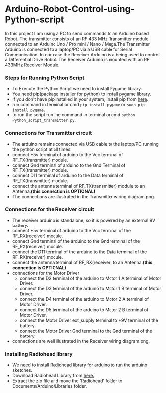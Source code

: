 # Arduino-Robot-Control-using-Python-script
In this project I am using a PC to send commands to an Arduino based Robot. The transmitter consists of an RF 433 MHz Transmitter module connected to an Arduino Uno / Pro mini / Nano / Mega.The Transmitter Arduino is connected to a laptop/PC via a USB cable for Serial Communication. In our case the Receiver Arduino is a being used to control a Differential Drive Robot. The Receiver Arduino is mounted with an RF 433MHz Receiver Module.

### Steps for Running Python Script
- To Execute the Python Script we need to install Pygame library.
- You need pip(package installer for python) to install pygame library.
- If you don't have pip installed in your system, install pip from [here](https://pip.pypa.io/en/stable/installing/).
- run command in terminal or cmd `pip install pygame` or `sudo pip install pygame`.
- to run the script run the command in terminal or cmd `python Python_script_transmitter.py`.

### Connections for Transmitter circuit
- The arduino remains connected via USB cable to the laptop/PC running the python script at all times.
- connect +5v terminal of arduino to the Vcc terminal of RF_TX(transmitter) module.  
- connect Gnd terminal of arduino to the Gnd Terminal of RF_TX(transmitter) module.
- connect D11 terminal of arduino to the Data terminal of RF_TX(transmitter) module.
- connect the antenna terminal of RF_TX(transmitter) module to an Antenna.**(this connection is OPTIONAL)**
- The connections are illustrated in the Transmitter wiring diagram.png.

### Connections for the Receiver circuit
- The receiver arduino is standalone, so it is powered by an external 9V battery.
- connect +5v terminal of arduino to the Vcc terminal of the RF_RX(receiver) module.
- connect Gnd terminal of the arduino to the Gnd terminal of the RF_RX(receiver) module.
- connect the D11 terminal of the arduino to the Data terminal of the RF_RX(receiver) module.
- connect the antenna terminal of RF_RX(receiver) to an Antenna.**(this connection is OPTIONAL)**
- connections for the Motor Driver
  - connect the D2 terminal of the arduino to Motor 1 A terminal of Motor Driver.
  - connect the D3 terminal of the arduino to Motor 1 B terminal of Motor Driver.
  - connect the D4 terminal of the arduino to Motor 2 A terminal of Motor Driver.
  - connect the D5 terminal of the arduino to Motor 2 B terminal of Motor Driver.
  - connect the Motor Driver ext_supply terminal to +9V terminal of the battery.
  - connect the Motor Driver Gnd terminal to the Gnd terminal of the battery.
- connections are well illustrated in the Receiver wiring diagram.png.

### Installing Radiohead library
- We need to install Radiohead library for arduino to run the arduino sketches.
- Download Radiohead Library from [here.](http://www.airspayce.com/mikem/arduino/RadioHead/RadioHead-1.41.zip)
- Extract the zip file and move the 'Radiohead' folder to Documents/Arduino/Libraries folder.
